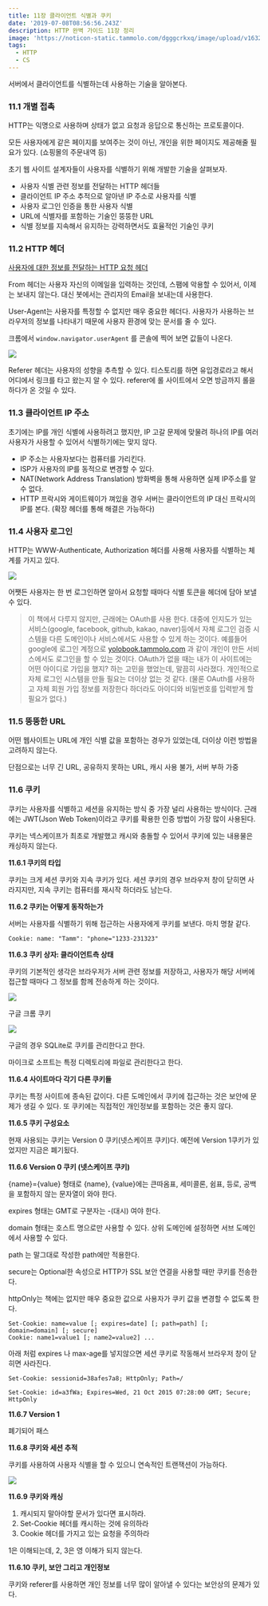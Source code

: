 ```yaml
---
title: 11장 클라이언트 식별과 쿠키
date: '2019-07-08T08:56:56.243Z'
description: HTTP 완벽 가이드 11장 정리
image: 'https://noticon-static.tammolo.com/dgggcrkxq/image/upload/v1632186958/tlog/http-perfect-guide_am6yzc.png'
tags:
  - HTTP
  - CS
---
```


서버에서 클라이언트를 식별하는데 사용하는 기술을 알아본다.

### 11.1 개별 접촉

HTTP는 익명으로 사용하며 상태가 없고 요청과 응답으로 통신하는 프로토콜이다. 

모든 사용자에게 같은 페이지를 보여주는 것이 아닌, 개인을 위한 페이지도 제공해줄 필요가 있다. (쇼핑몰의 주문내역 등)

초기 웹 사이트 설계자들이 사용자를 식별하기 위해 개발한 기술을 살펴보자.

- 사용자 식별 관련 정보를 전달하는 HTTP 헤더들
- 클라이언트 IP 주소 추적으로 알아낸 IP 주소로 사용자를 식별
- 사용자 로그인 인증을 통한 사용자 식별
- URL에 식별자를 포함하는 기술인 뚱뚱한 URL
- 식별 정보를 지속해서 유지하는 강력하면서도 효율적인 기술인 쿠키

### 11.2 HTTP 헤더

[사용자에 대한 정보를 전달하는 HTTP 요청 헤더](https://www.notion.so/d8e8ea496ada480ca09d02043ddc9dbb)

From 헤더는 사용자 자신의 이메일을 입력하는 것인데, 스팸에 악용할 수 있어서, 이제는 보내지 않는다. 대신 봇에서는 관리자의 Email을 보내는데 사용한다.

User-Agent는 사용자를 특정할 수 없지만 매우 중요한 헤더다. 사용자가 사용하는 브라우저의 정보를 나타내기 때문에 사용자 환경에 맞는 문서를 줄 수 있다.

크롬에서 `window.navigator.userAgent` 를 콘솔에 찍어 보면 값들이 나온다.

![](https://noticon-static.tammolo.com/dgggcrkxq/image/upload/v1631952575/tlog/_2019-06-30__11-fe265070-4a3e-4fc3-a7d3-c1361c183fb5.13.06_qgbdda.png)

Referer 헤더는 사용자의 성향을 추측할 수 있다. 티스토리를 하면 유입경로라고 해서 어디에서 링크를 타고 왔는지 알 수 있다. referer에 롤 사이트에서 오면 방금까지 롤을 하다가 온 것일 수 있다.

### 11.3 클라이언트 IP 주소

초기에는 IP를 개인 식별에 사용하려고 했지만, IP 고갈 문제에 맞물려 하나의 IP를 여러 사용자가 사용할 수 있어서 식별하기에는 맞지 않다.

- IP 주소는 사용자보다는 컴퓨터를 가리킨다.
- ISP가 사용자의 IP를 동적으로 변경할 수 있다.
- NAT(Network Address Translation) 방화벽을 통해 사용하면 실제 IP주소를 알 수 없다.
- HTTP 프락시와 게이트웨이가 껴있을 경우 서버는 클라이언트의 IP 대신 프락시의 IP를 본다. (확장 헤더를 통해 해결은 가능하다)

### 11.4 사용자 로그인

HTTP는 WWW-Authenticate, Authorization 헤더를 사용해 사용자를 식별하는 체계를 가지고 있다.

![](https://noticon-static.tammolo.com/dgggcrkxq/image/upload/v1631952595/tlog/Untitled-7203faa4-923b-4312-b73b-23dd0c3f978b_zaojbb.png)

어쨋든 사용자는 한 번 로그인하면 알아서 요청할 때마다 식별 토큰을 헤더에 담아 보낼수 있다.

> 이 책에서 다루지 않지만, 근래에는 OAuth를 사용 한다. 대중에 인지도가 있는 서비스(google, facebook, github, kakao, naver)등에서 자체 로그인 검증 시스템을 다른 도메인이나 서비스에서도 사용할 수 있게 하는 것이다. 예를들어 google에 로그인 계정으로 [yolobook.tammolo.com](http://yolobook.tammolo.com/) 과 같이 개인이 만든 서비스에서도 로그인을 할 수 있는 것이다.
OAuth가 없을 때는 내가 이 사이트에는 어떤 아이디로 가입을 했지? 하는 고민을 했었는데, 말끔히 사라졌다. 개인적으로 자체 로그인 시스템을 만들 필요는 더이상 없는 것 같다. (물론 OAuth를 사용하고 자체 회원 가입 정보를 저장한다 하더라도 아이디와 비밀번호를 입력받게 할 필요가 없다.)

### 11.5 뚱뚱한 URL

어떤 웹사이트는 URL에 개인 식별 값을 포함하는 경우가 있었는데, 더이상 이런 방법을 고려하지 않는다.

단점으로는 너무 긴 URL, 공유하지 못하는 URL, 캐시 사용 불가, 서버 부하 가중

### 11.6 쿠키

쿠키는 사용자를 식별하고 세션을 유지하는 방식 중 가장 널리 사용하는 방식이다. 근래에는 JWT(Json Web Token)이라고 쿠키를 확용한 인증 방법이 가장 많이 사용된다.

 쿠키는 넥스케이프가 최초로 개발했고 캐시와 충돌할 수 있어서 쿠키에 있는 내용물은 캐싱하지 않는다.

**11.6.1 쿠키의 타입**

쿠키는 크게 세션 쿠키와 지속 쿠키가 있다. 세션 쿠키의 경우 브라우저 창이 닫히면 사라지지만, 지속 쿠키는 컴퓨터를 재시작 하더라도 남는다.

**11.6.2 쿠키는 어떻게 동작하는가**

서버는 사용자를 식별하기 위해 접근하는 사용자에게 쿠키를 보낸다. 마치 명찰 같다.

    Cookie: name: "Tamm": "phone="1233-231323"

**11.6.3 쿠키 상자: 클라이언트측 상태**

쿠키의 기본적인 생각은 브라우저가 서버 관련 정보를 저장하고, 사용자가 해당 서버에 접근할 때마다 그 정보를 함께 전송하게 하는 것이다.

![](https://noticon-static.tammolo.com/dgggcrkxq/image/upload/v1631952596/tlog/Untitled-952601c9-ba42-40e8-912f-83f46ad18c4a_swnire.png)

구글 크롬 쿠키

![](https://noticon-static.tammolo.com/dgggcrkxq/image/upload/v1631952587/tlog/_2019-06-30__11-70e54c23-e00a-4ca1-ad6c-deaa1c8232c1.43.23_iyunbg.png)

구글의 경우 SQLite로 쿠키를 관리한다고 한다.

마이크로 소프트는 특정 디렉토리에 파일로 관리한다고 한다.

**11.6.4 사이트마다 각기 다른 쿠키들**

쿠키는 특정 사이트에 종속된 값이다. 다른 도메인에서 쿠키에 접근하는 것은 보안에 문제가 생길 수 있다. 또 쿠키에는 직접적인 개인정보를 포함하는 것은 좋지 않다.

**11.6.5 쿠키 구성요소**

현재 사용되는 쿠키는 Version 0 쿠키(넷스케이프 쿠키)다. 예전에 Version 1쿠키가 있었지만 지금은 폐기됬다.

**11.6.6 Version 0 쿠키 (넷스케이프 쿠키)**

{name}={value} 형태로 {name}, {value}에는 큰따옴표, 세미콜론, 쉼표, 등로, 공백을 포함하지 않는 문자열이 와야 한다.

expires 형태는 GMT로 구분자는 -(대시) 여야 한다.

domain 형태는 호스트 명으로만 사용할 수 있다. 상위 도메인에 설정하면 서브 도메인에서 사용할 수 있다.

path 는 말그대로 작성한 path에만 적용한다.

secure는 Optional한 속성으로 HTTP가 SSL 보안 연결을 사용할 때만 쿠키를 전송한다.

httpOnly는 책에는 없지만 매우 중요한 값으로 사용자가 쿠키 값을 변경할 수 없도록 한다.

    Set-Cookie: name=value [; expires=date] [; path=path] [; domain=domain] [; secure]
    Cookie: name1=value1 [; name2=value2] ...

아래 처럼 expires 나 max-age를 넣지않으면 세션 쿠키로 작동해서 브라우저 창이 닫히면 사라진다.

    Set-Cookie: sessionid=38afes7a8; HttpOnly; Path=/

    Set-Cookie: id=a3fWa; Expires=Wed, 21 Oct 2015 07:28:00 GMT; Secure; HttpOnly

**11.6.7 Version 1**

폐기되어 패스

**11.6.8 쿠키와 세션 추적**

쿠키를 사용하여 사용자 식별을 할 수 있으니 연속적인 트랜잭션이 가능하다.

![](https://noticon-static.tammolo.com/dgggcrkxq/image/upload/v1631952597/tlog/Untitled-a2b62cb7-dbca-4d89-80c5-47e8be4e011b_s11fli.png)

**11.6.9 쿠키와 캐싱**

1. 캐시되지 말아야할 문서가 있다면 표시하라.
2. Set-Cookie 헤더를 캐시하는 것에 유의하라
3. Cookie 헤더를 가지고 있는 요청을 주의하라

1은 이해되는데, 2, 3은 영 이해가 되지 않는다.

**11.6.10 쿠키, 보안 그리고 개인정보**

쿠키와 referer를 사용하면 개인 정보를 너무 많이 알아낼 수 있다는 보안상의 문제가 있다.